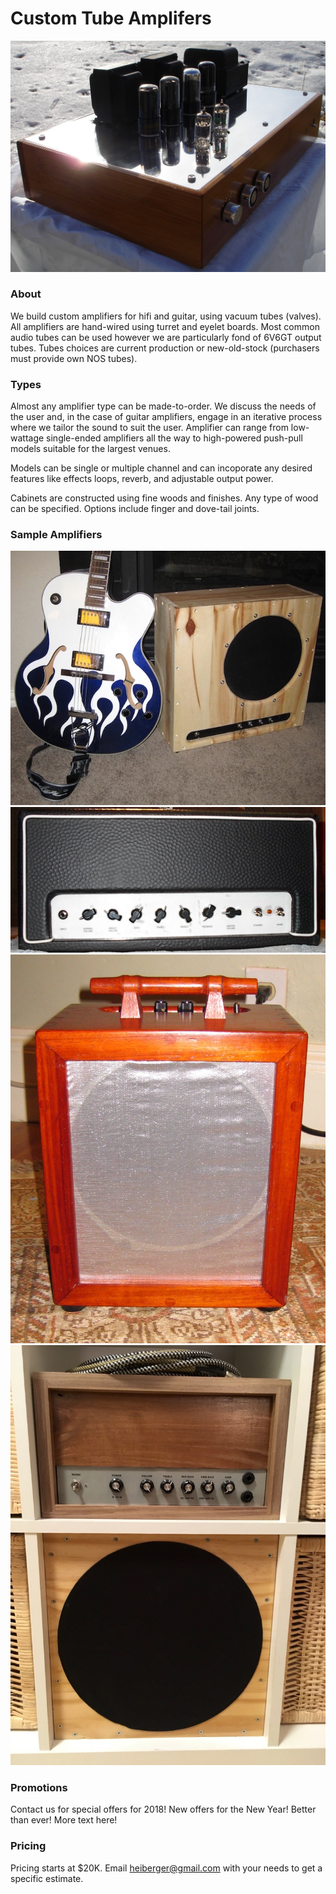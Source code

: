 # Custom Tube Amplifers

<img src="/images/hifi.jpg" alt="Image of HiFi Amplifier">

### About

We build custom amplifiers for hifi and guitar, using vacuum tubes (valves). All amplifiers are hand-wired using turret and eyelet boards. Most common audio tubes can be used however we are particularly fond of 6V6GT output tubes. Tubes choices are current production or new-old-stock (purchasers must provide own NOS tubes).

### Types

Almost any amplifier type can be made-to-order. We discuss the needs of the user and, in the case of guitar amplifiers, engage in an iterative process where we tailor the sound to suit the user. Amplifier can range from low-wattage single-ended amplifiers all the way to high-powered push-pull models suitable for the largest venues.

Models can be single or multiple channel and can incoporate any desired features like effects loops, reverb, and adjustable output power.

Cabinets are constructed using fine woods and finishes. Any type of wood can be specified. Options include finger and dove-tail joints.

### Sample Amplifiers

<img src="/images/four_day.jpg" alt="Four-Day Guitar Amplifier" width="600">

<img src="/images/hiwatt.jpg" alt="Image of Hiwatt-Type Amplifier" width="600">

<img src="/images/red_combo.jpg" alt="Image of Red Combo Amplifier" width="600">

<img src="/images/expedit.jpg" alt="Image of Expedit Amplifier" width="600">

### Promotions

Contact us for special offers for 2018! New offers for the New Year! Better than ever! More text here!

### Pricing

Pricing starts at $20K. Email heiberger@gmail.com with your needs to get a specific estimate.
